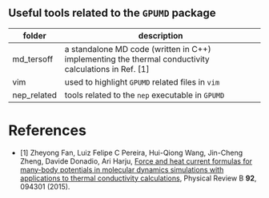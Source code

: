 ## Useful tools related to the `GPUMD` package

| folder      | description                                                  |
| ----------- | ------------------------------------------------------------ |
| md_tersoff  | a standalone MD code (written in C++) implementing the thermal conductivity calculations in Ref. [1] |
| vim         | used to highlight `GPUMD` related files in `vim`             |
| nep_related | tools related to the `nep` executable in `GPUMD`             |

# References
* [1] Zheyong Fan, Luiz Felipe C Pereira, Hui-Qiong Wang, Jin-Cheng Zheng, Davide Donadio, Ari Harju,
[Force and heat current formulas for many-body potentials in molecular dynamics simulations with applications to thermal conductivity calculations](https://doi.org/10.1103/PhysRevB.92.094301),
Physical Review B **92**, 094301 (2015).

